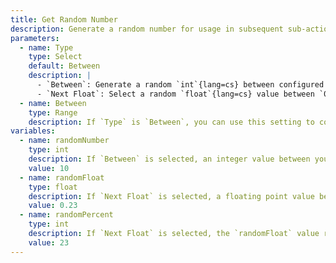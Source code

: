 ```yaml
---
title: Get Random Number
description: Generate a random number for usage in subsequent sub-actions
parameters:
  - name: Type
    type: Select
    default: Between
    description: |
      - `Between`: Generate a random `int`{lang=cs} between configured min/max values
      - `Next Float`: Select a random `float`{lang=cs} value between `0` and `1`
  - name: Between
    type: Range
    description: If `Type` is `Between`, you can use this setting to configure the min/max values
variables:
  - name: randomNumber
    type: int
    description: If `Between` is selected, an integer value between your configured min and max, inclusive
    value: 10
  - name: randomFloat
    type: float
    description: If `Next Float` is selected, a floating point value between 0 and 1
    value: 0.23
  - name: randomPercent
    type: int
    description: If `Next Float` is selected, the `randomFloat` value represented as a percentage
    value: 23
---
```

